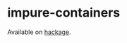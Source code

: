 impure-containers
=================

Available on [hackage](http://hackage.haskell.org/package/impure-containers).
